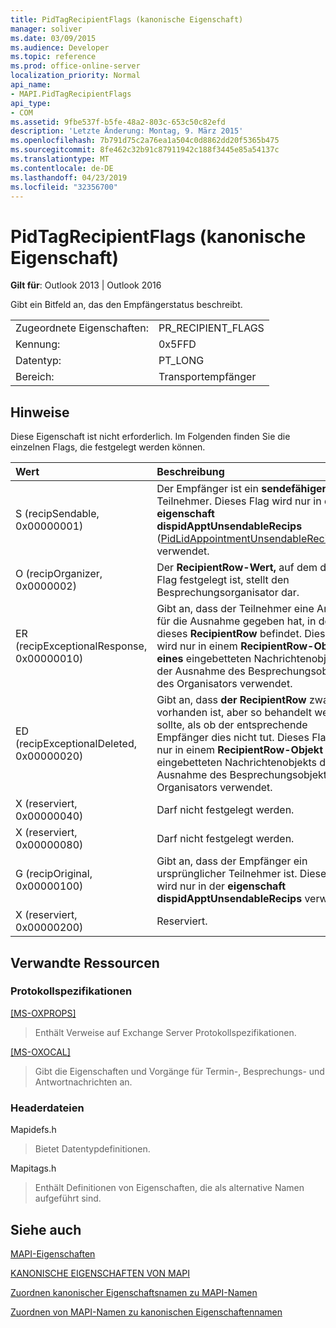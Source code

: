 ```yaml
---
title: PidTagRecipientFlags (kanonische Eigenschaft)
manager: soliver
ms.date: 03/09/2015
ms.audience: Developer
ms.topic: reference
ms.prod: office-online-server
localization_priority: Normal
api_name:
- MAPI.PidTagRecipientFlags
api_type:
- COM
ms.assetid: 9fbe537f-b5fe-48a2-803c-653c50c82efd
description: 'Letzte Änderung: Montag, 9. März 2015'
ms.openlocfilehash: 7b791d75c2a76ea1a504c0d8862dd20f5365b475
ms.sourcegitcommit: 8fe462c32b91c87911942c188f3445e85a54137c
ms.translationtype: MT
ms.contentlocale: de-DE
ms.lasthandoff: 04/23/2019
ms.locfileid: "32356700"
---
```

# <a name="pidtagrecipientflags-canonical-property"></a>PidTagRecipientFlags (kanonische Eigenschaft)

  
  
**Gilt für**: Outlook 2013 | Outlook 2016 
  
Gibt ein Bitfeld an, das den Empfängerstatus beschreibt.
  
|||
|:-----|:-----|
|Zugeordnete Eigenschaften:  <br/> |PR_RECIPIENT_FLAGS  <br/> |
|Kennung:  <br/> |0x5FFD  <br/> |
|Datentyp:  <br/> |PT_LONG  <br/> |
|Bereich:  <br/> |Transportempfänger  <br/> |
   
## <a name="remarks"></a>Hinweise

Diese Eigenschaft ist nicht erforderlich. Im Folgenden finden Sie die einzelnen Flags, die festgelegt werden können.
  
|**Wert**|**Beschreibung**|
|:-----|:-----|
|S (recipSendable, 0x00000001)  <br/> |Der Empfänger ist ein **sendefähiger** Teilnehmer. Dieses Flag wird nur in der **eigenschaft dispidApptUnsendableRecips** ([PidLidAppointmentUnsendableRecipients](pidlidappointmentunsendablerecipients-canonical-property.md)) verwendet.  <br/> |
|O (recipOrganizer, 0x0000002)  <br/> |Der **RecipientRow-Wert,** auf dem dieses Flag festgelegt ist, stellt den Besprechungsorganisator dar.  <br/> |
|ER (recipExceptionalResponse, 0x00000010)  <br/> |Gibt an, dass der Teilnehmer eine Antwort für die Ausnahme gegeben hat, in der sich dieses **RecipientRow** befindet. Dieses Flag wird nur in einem **RecipientRow-Objekt eines** eingebetteten Nachrichtenobjekts der Ausnahme des Besprechungsobjekts des Organisators verwendet.  <br/> |
|ED (recipExceptionalDeleted, 0x00000020)  <br/> |Gibt an, dass **der RecipientRow** zwar vorhanden ist, aber so behandelt werden sollte, als ob der entsprechende Empfänger dies nicht tut. Dieses Flag wird nur in einem **RecipientRow-Objekt eines** eingebetteten Nachrichtenobjekts der Ausnahme des Besprechungsobjekts des Organisators verwendet.  <br/> |
|X (reserviert, 0x00000040)  <br/> |Darf nicht festgelegt werden.  <br/> |
|X (reserviert, 0x00000080)  <br/> |Darf nicht festgelegt werden.  <br/> |
|G (recipOriginal, 0x00000100)  <br/> |Gibt an, dass der Empfänger ein ursprünglicher Teilnehmer ist. Dieses Flag wird nur in der **eigenschaft dispidApptUnsendableRecips** verwendet.  <br/> |
|X (reserviert, 0x00000200)  <br/> |Reserviert.  <br/> |
   
## <a name="related-resources"></a>Verwandte Ressourcen

### <a name="protocol-specifications"></a>Protokollspezifikationen

[[MS-OXPROPS]](https://msdn.microsoft.com/library/f6ab1613-aefe-447d-a49c-18217230b148%28Office.15%29.aspx)
  
> Enthält Verweise auf Exchange Server Protokollspezifikationen.
    
[[MS-OXOCAL]](https://msdn.microsoft.com/library/09861fde-c8e4-4028-9346-e7c214cfdba1%28Office.15%29.aspx)
  
> Gibt die Eigenschaften und Vorgänge für Termin-, Besprechungs- und Antwortnachrichten an.
    
### <a name="header-files"></a>Headerdateien

Mapidefs.h
  
> Bietet Datentypdefinitionen.
    
Mapitags.h
  
> Enthält Definitionen von Eigenschaften, die als alternative Namen aufgeführt sind.
    
## <a name="see-also"></a>Siehe auch



[MAPI-Eigenschaften](mapi-properties.md)
  
[KANONISCHE EIGENSCHAFTEN VON MAPI](mapi-canonical-properties.md)
  
[Zuordnen kanonischer Eigenschaftsnamen zu MAPI-Namen](mapping-canonical-property-names-to-mapi-names.md)
  
[Zuordnen von MAPI-Namen zu kanonischen Eigenschaftennamen](mapping-mapi-names-to-canonical-property-names.md)

